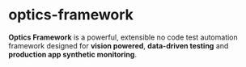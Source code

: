 # optics-framework
**Optics Framework** is a powerful, extensible no code test automation framework designed for **vision powered**, **data-driven testing** and **production app synthetic monitoring**.
